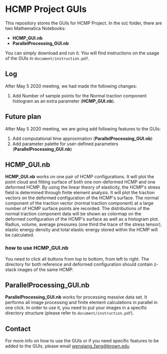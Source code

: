 # HCMP Project GUIs
This repository stores the GUIs for HCMP Project.
In the `GUI` folder, there are two Mathematica Notebooks:

- __HCMP_GUI.nb__
- __ParallelProcessing_GUI.nb__

You can simply download and run it. You will find instructions on the usage of the GUIs in `document/instruction.pdf`. 

## Log

After May 5 2020 meeting, we had made the following changes:
1. Add Number of sample points for the Normal traction component histogram as an extra parameter (__HCMP_GUI.nb__).


## Future plan

After May 5 2020 meeting, we are going add following features to the GUIs:

1. Add computational time approximation (__ParallelProcessing_GUI.nb__)
2. Add parameter palette for user-defined parameters (__ParallelProcessing_GUI.nb__)


## HCMP_GUI.nb

__HCMP_GUI.nb__ works on one pair of HCMP configurations. It will plot the point cloud and fitting surface of both one non-deformed HCMP and one deformed HCMP. By using the linear theory of elasticity, the HCMP's stress field is determined through finite element analysis. 
It will plot the traction vectors on the deformed configuration of the HCMP's surface. The normal component of the traction vector (normal traction component) at a large number of HCMP surface points are recorded. The distributions of the normal traction component data will be shown as colormap on the deformed configuration of the HCMP's surface as well as a histogram plot. Radius, volume, average pressures (one third the trace of the stress tensor), elastic energy density and total elastic energy stored within the HCMP
will be calculated.

### how to use HCMP_GUI.nb

You need to click all buttons from top to bottom, from left to right. The directory for both reference and deformed configuration should contain z-stack images of the same HCMP.

## ParallelProcessing_GUI.nb

__ParallelProcessing_GUI.nb__ works for processing massive data set. It performs all image processing and finite element calculations in parallel in one click. In order to use it, you need to put your images in a specific directory structure (please refer to `document/instruction.pdf`).


## Contact

For more info on how to use the GUIs or if you need specific features to be added to the GUIs, please email wenqiang_fang@brown.edu
